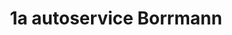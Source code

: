 ---
title: "1a autoservice Borrmann"
url: /arnstadt/1a-autoservice-borrmann/
shop: Autowerkstatt
---